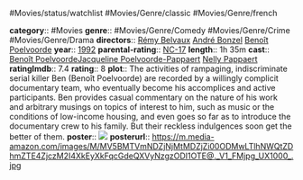 #Movies/status/watchlist #Movies/Genre/classic #Movies/Genre/french

**category**:: #Movies
**genre**:: #Movies/Genre/Comedy #Movies/Genre/Crime #Movies/Genre/Drama 
**directors**:: [Rémy Belvaux](https://www.imdb.com/name/nm0069715/?ref_=tt_ov_dr) [André Bonzel](https://www.imdb.com/name/nm0095298/?ref_=tt_ov_dr) [Benoît Poelvoorde](https://www.imdb.com/name/nm0688143/?ref_=tt_ov_dr)
**year**:: [1992](https://www.imdb.com/title/tt0103905/releaseinfo?ref_=tt_ov_rdat)
**parental-rating**:: [NC-17](https://www.imdb.com/title/tt0103905/parentalguide/certificates?ref_=tt_ov_pg)
**length**:: 1h 35m
**cast**:: [Benoît Poelvoorde](https://www.imdb.com/name/nm0688143/?ref_=tt_ov_st)[Jacqueline Poelvoorde-Pappaert](https://www.imdb.com/name/nm0688145/?ref_=tt_ov_st) [Nelly Pappaert](https://www.imdb.com/name/nm0660561/?ref_=tt_ov_st)
**ratingImdb**:: 7.4
**rating**:: 8
**plot**:: The activities of rampaging, indiscriminate serial killer Ben (Benoît Poelvoorde) are recorded by a willingly complicit documentary team, who eventually become his accomplices and active participants. Ben provides casual commentary on the nature of his work and arbitrary musings on topics of interest to him, such as music or the conditions of low-income housing, and even goes so far as to introduce the documentary crew to his family. But their reckless indulgences soon get the better of them.
**poster**:: [![](https://m.media-amazon.com/images/M/MV5BMTVmNDZjNjMtMDZjZi00ODMwLTlhNWQtZDhmZTE4ZjczM2I4XkEyXkFqcGdeQXVyNzgzODI1OTE@._V1_FMjpg_UX1000_.jpg)](https://www.imdb.com/title/tt0103905/)
**posterurl**:: https://m.media-amazon.com/images/M/MV5BMTVmNDZjNjMtMDZjZi00ODMwLTlhNWQtZDhmZTE4ZjczM2I4XkEyXkFqcGdeQXVyNzgzODI1OTE@._V1_FMjpg_UX1000_.jpg